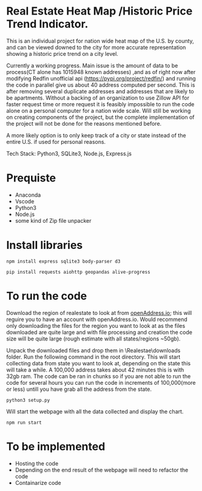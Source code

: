 # Real Estate Heat Map /Historic Price Trend Indicator.

This is an individual project for nation wide heat map of the U.S. by county, and can be viewed downed to the city for more accurate representation showing a historic price trend on a city level. 


Currently a working progress. Main issue is the amount of data to be process(CT alone has 1015948 known addresses)
,and as of right now after modifying Redfin unofficial api (https://pypi.org/project/redfin/) and running the code in parallel give us about 40 address computed per second. 
This is after removing several duplicate addresses and addresses that are likely to be apartments.
Without a backing of an organization to use Zillow API for faster request time or more request it is feasibly impossible to run the code alone on a personal computer for a nation wide scale.
Will still be working on creating components of the project, but the complete implementation of the project will not be done for the reasons mentioned before.

A more likely option is to only keep track of a city or state instead of the entire U.S. if used for personal reasons.

Tech Stack: Python3, SQLite3, Node.js, Express.js 

# Prequiste
* Anaconda
* Vscode
* Python3
* Node.js
* some kind of Zip file unpacker
  
# Install libraries
```
npm install express sqlite3 body-parser d3
```
```
pip install requests aiohttp geopandas alive-progress
```

# To run the code
Download the region of realestate to look at from [openAddress.io](https://batch.openaddresses.io/data#map=0/0/0 "@embed"); this will reguire you to have an account with openAddress.io. 
Would recommend only downloading the files for the region you want to look at as the files downloaded are quite large and with file processing and creation the code size will be quite large (rough estimate with all states/regions ~50gb).

Unpack the downloaded files and drop them in \Realestae\downloads folder. Run the following command in the root directory. This will start collecting data from state you want to look at, 
depending on the state this will take a while. A 100,000 address takes about 42 minutes this is with 32gb ram. The code can be ran in chunks so if you are not able to run the code for several hours you can run the code in increments of 100,000(more or less)
untill you have grab all the address from the state.

```
python3 setup.py
```

Will start the webpage with all the data collected and display the chart.
```
npm run start
```


# To be implemented
* Hosting the code
* Depending on the end result of the webpage will need to refactor the code
* Containarize code
